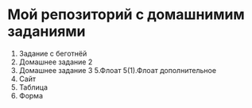 # Мой репозиторий с домашнимим заданиями
1. Задание с беготнёй 
2. Домашнее задание 2
3. Домашнее задание 3
5.Флоат
5(1).Флоат дополнительное
6. Сайт
10. Таблица
11. Форма